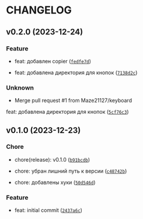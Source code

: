 # CHANGELOG



## v0.2.0 (2023-12-24)

### Feature

* feat: добавлен copier ([`fedfe7d`](https://github.com/Maze21127/aiogram-template/commit/fedfe7d7b859b08c9e08cff26b46789d8fa4cb61))

* feat: добавлена директория для кнопок ([`7138d2c`](https://github.com/Maze21127/aiogram-template/commit/7138d2c4d82dcd767c21111546bd281431d6ea35))

### Unknown

* Merge pull request #1 from Maze21127/keyboard

feat: добавлена директория для кнопок ([`5cf76c3`](https://github.com/Maze21127/aiogram-template/commit/5cf76c35c6f5c7894db517dae99bedb916c818d4))


## v0.1.0 (2023-12-23)

### Chore

* chore(release): v0.1.0 ([`b91bcdb`](https://github.com/Maze21127/aiogram-template/commit/b91bcdb88ec3eacd1a7b09ffc6e416020c27cd4c))

* chore: убран лишний путь к версии ([`c48742b`](https://github.com/Maze21127/aiogram-template/commit/c48742bbe7c457a62cac5c08ebff9d200d1fc8d0))

* chore: добавлены хуки ([`50d546d`](https://github.com/Maze21127/aiogram-template/commit/50d546dab2fe7a13b6989c24f6a1b4f74c50f019))

### Feature

* feat: initial commit ([`2437a6c`](https://github.com/Maze21127/aiogram-template/commit/2437a6c1f7608aac1a27c344a5015be5592b7d8c))
